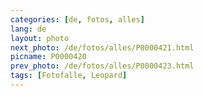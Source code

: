 ```yaml
---
categories: [de, fotos, alles]
lang: de
layout: photo
next_photo: /de/fotos/alles/P0000421.html
picname: P0000420
prev_photo: /de/fotos/alles/P0000423.html
tags: [Fotofalle, Leopard]
---
```

